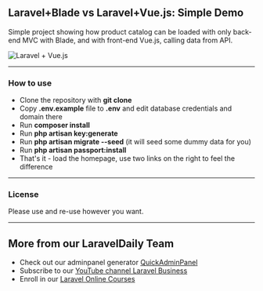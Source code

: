 ## Laravel+Blade vs Laravel+Vue.js: Simple Demo

Simple project showing how product catalog can be loaded with only back-end MVC with Blade, and with front-end Vue.js, calling data from API.

![Laravel + Vue.js](https://quickadminpanel.com/blog/wp-content/uploads/2020/03/Screen-Shot-2020-03-27-at-8.37.39-AM.png)

---

### How to use

- Clone the repository with __git clone__
- Copy __.env.example__ file to __.env__ and edit database credentials and domain there
- Run __composer install__
- Run __php artisan key:generate__
- Run __php artisan migrate --seed__ (it will seed some dummy data for you)
- Run __php artisan passport:install__
- That's it - load the homepage, use two links on the right to feel the difference

---

### License

Please use and re-use however you want.

---

## More from our LaravelDaily Team

- Check out our adminpanel generator [QuickAdminPanel](https://quickadminpanel.com)
- Subscribe to our [YouTube channel Laravel Business](https://www.youtube.com/channel/UCTuplgOBi6tJIlesIboymGA)
- Enroll in our [Laravel Online Courses](https://laraveldaily.teachable.com/)
